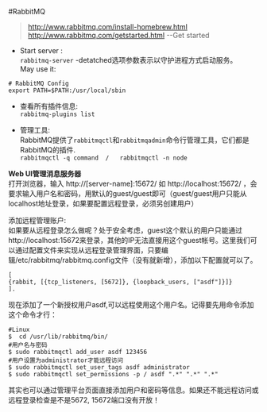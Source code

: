 #RabbitMQ  
> http://www.rabbitmq.com/install-homebrew.html  
  http://www.rabbitmq.com/getstarted.html  --Get started

* Start server :    
`rabbitmq-server`   -detatched选项参数表示以守护进程方式启动服务。   
May use it:  
```
# RabbitMQ Config
export PATH=$PATH:/usr/local/sbin  
```

* 查看所有插件信息:   
`rabbitmq-plugins list`  

* 管理工具:  
RabbitMQ提供了`rabbitmqctl`和`rabbitmqadmin`命令行管理工具，它们都是RabbitMQ的插件.   
`rabbitmqctl -q command  /   rabbitmqctl -n node `    

**Web UI管理消息服务器**  
打开浏览器，输入 http://[server-name]:15672/ 如 http://localhost:15672/     ，会要求输入用户名和密码，用默认的guest/guest即可（guest/guest用户只能从localhost地址登录，如果要配置远程登录，必须另创建用户）   

添加远程管理账户:   
如果要从远程登录怎么做呢？处于安全考虑，guest这个默认的用户只能通过http://localhost:15672来登录，其他的IP无法直接用这个guest帐号。这里我们可以通过配置文件来实现从远程登录管理界面，只要编辑/etc/rabbitmq/rabbitmq.config文件（没有就新增），添加以下配置就可以了。  
```
[  
{rabbit, [{tcp_listeners, [5672]}, {loopback_users, ["asdf"]}]}  
].
```
现在添加了一个新授权用户asdf,可以远程使用这个用户名。记得要先用命令添加这个命令才行：   
```
#Linux
$  cd /usr/lib/rabbitmq/bin/
#用户名与密码
$ sudo rabbitmqctl add_user asdf 123456
#用户设置为administrator才能远程访问
$ sudo rabbitmqctl set_user_tags asdf administrator         
$ sudo rabbitmqctl set_permissions -p / asdf ".*" ".*" ".*"   
```   
其实也可以通过管理平台页面直接添加用户和密码等信息。如果还不能远程访问或远程登录检查是不是5672, 15672端口没有开放！    


